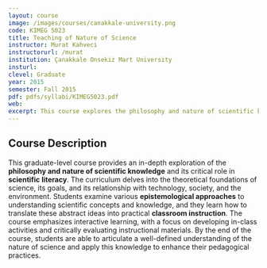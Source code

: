 ```yaml
---
layout: course
image: /images/courses/canakkale-university.png
code: KIMEG 5023
title: Teaching of Nature of Science
instructor: Murat Kahveci
instructorurl: /murat
institution: Çanakkale Onsekiz Mart University
insturl:
clevel: Graduate
year: 2015
semester: Fall 2015
pdf: pdfs/syllabi/KIMEG5023.pdf
web:
excerpt: This course explores the philosophy and nature of scientific knowledge, focusing on its role in scientific literacy and its application in classroom instruction.
---
```


## Course Description
This graduate-level course provides an in-depth exploration of the **philosophy and nature of scientific knowledge** and its critical role in **scientific literacy**. The curriculum delves into the theoretical foundations of science, its goals, and its relationship with technology, society, and the environment. Students examine various **epistemological approaches** to understanding scientific concepts and knowledge, and they learn how to translate these abstract ideas into practical **classroom instruction**. The course emphasizes interactive learning, with a focus on developing in-class activities and critically evaluating instructional materials. By the end of the course, students are able to articulate a well-defined understanding of the nature of science and apply this knowledge to enhance their pedagogical practices.